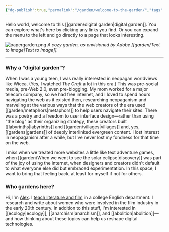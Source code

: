 ```yaml
---
{"dg-publish":true,"permalink":"/garden/welcome-to-the-garden/","tags":["gardenEntry"],"noteIcon":"","created":"2024-04-06T13:37:50.000-05:00","updated":"2024-04-08T14:24:33.493-05:00"}
---
```


Hello world, welcome to this [[garden/digital garden\|digital garden]]. You can explore what's here by clicking any links you find. Or you can expand the menu to the left and go directly to a page that looks interesting.

![papergarden.png](/img/user/garden/papergarden.png)
*A cozy garden, as envisioned by Adobe [[garden/Text to Image\|Text to Image]].*
<hr>

### Why a "digital garden"?
When I was a young teen, I was really interested in neopagan worldviews like Wicca. (Yes, I watched *The Craft* a lot in this era.) This was pre-social media, pre-Web 2.0, even pre-blogging. My mom worked for a major telecom company, so we had free internet, and I loved to spend hours navigating the web as it existed then, researching neopaganism and marveling at the various ways that the web creators of the era used [[garden/metaphors\|metaphors]] to help users navigate their sites. There was a poetry and a freedom to user interface design—rather than using "the blog" as their organizing strategy, these creators built [[labyrinths\|labyrinths]] and [[garden/villages\|villages]] and, yes, [[gardens\|gardens]] of deeply interlinked evergreen content. I lost interest in neopaganism after a while, but I've never lost my fondness for that time on the web. 

I miss when we treated more websites a little like text adventure games, when [[garden/When we went to see the solar eclipse\|discovery]] was part of the joy of using the internet, when designers and creators didn't default to what everyone else did but embraced experimentation. In this space, I want to bring that feeling back, at least for myself if not for others. 

### Who gardens here?
Hi, I'm [Alex](http://nonmodernist.com). I [teach literature and film](https://nonmodernist.com/docs/courses/) in a college English department. I research and write about women who were involved in the film industry in the early 20th century. In addition to this stuff, I'm interested in [[ecology\|ecology]], [[anarchism\|anarchism]], and [[abolition\|abolition]]—and how thinking about these topics can help us reshape digital technologies.